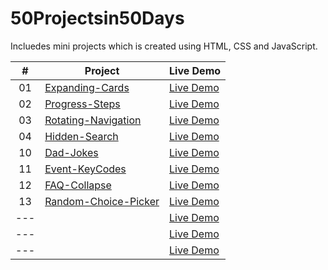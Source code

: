 # 50Projectsin50Days

Incluedes mini projects which is created using HTML, CSS and JavaScript.

|  #  | Project                                                                                                                     | Live Demo                                                                         |
| :-: | --------------------------------------------------------------------------------------------------------------------------- | --------------------------------------------------------------------------------- |
| 01  | [Expanding-Cards](https://github.com/cembicakci/50Projectsin50Days/tree/main/01-Expanding-Cards)                            | [Live Demo](https://cembicakci.github.io/50Projectsin50Days/01-Expanding-Cards/)                |
| 02  | [Progress-Steps](https://github.com/cembicakci/50Projectsin50Days/tree/main/02-Progress-Steps)                              | [Live Demo](https://cembicakci.github.io/50Projectsin50Days/02-Progress-Steps)                  |
| 03  | [Rotating-Navigation](https://github.com/cembicakci/50Projectsin50Days/tree/main/03-Rotating-Navigation)                    | [Live Demo](https://cembicakci.github.io/50Projectsin50Days/03-Rotating-Navigation/)            |
| 04  | [Hidden-Search](https://github.com/cembicakci/50Projectsin50Days/tree/main/04-Hidden-Search)                                | [Live Demo](https://cembicakci.github.io/50Projectsin50Days/04-Hidden-Search/)                  |
| 10  | [Dad-Jokes](https://github.com/cembicakci/50Projectsin50Days/tree/main/10-Dad-Jokes)                                        | [Live Demo](https://cembicakci.github.io/50Projectsin50Days/10-Dad-Jokes/)                      |
| 11  | [Event-KeyCodes](https://github.com/cembicakci/50Projectsin50Days/tree/main/11-Event-KeyCodes)                              | [Live Demo](https://cembicakci.github.io/50Projectsin50Days/11-Event-KeyCodes/)                 |
| 12  | [FAQ-Collapse](https://github.com/cembicakci/50Projectsin50Days/tree/main/12-FAQ-Collapse)                                  | [Live Demo](https://cembicakci.github.io/50Projectsin50Days/12-FAQ-Collapse/)                   |
| 13  | [Random-Choice-Picker](https://github.com/cembicakci/50Projectsin50Days/tree/main/13-Random-Choice-Picker)                  | [Live Demo](https://cembicakci.github.io/50Projectsin50Days/13-Random-Choice-Picker/)           |
| ---  | []()                            | [Live Demo]()                |
| ---  | []()                            | [Live Demo]()                |
| ---  | []()                            | [Live Demo]()                |




